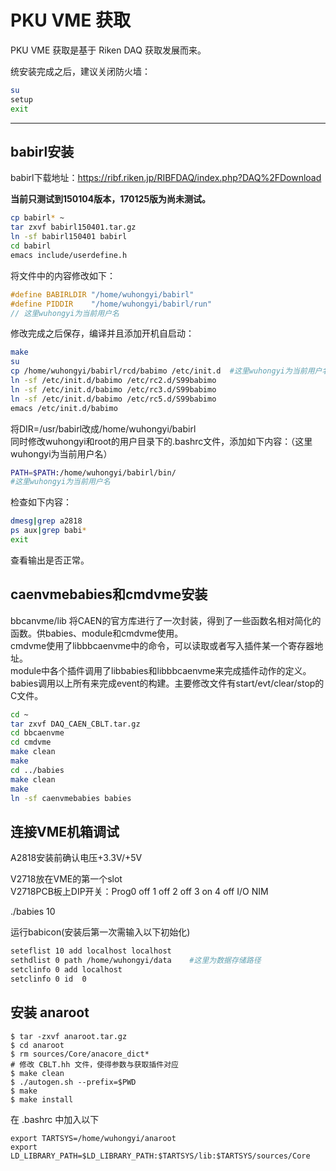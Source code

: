 <!-- PKU_VME.md --- 
;; 
;; Description: 
;; Author: Hongyi Wu(吴鸿毅)
;; Email: wuhongyi@qq.com 
;; Created: 三 9月 21 09:23:05 2016 (+0800)
;; Last-Updated: 四 2月 16 19:38:18 2017 (+0800)
;;           By: Hongyi Wu(吴鸿毅)
;;     Update #: 11
;; URL: http://wuhongyi.cn -->

# PKU VME 获取

PKU VME 获取是基于 Riken DAQ 获取发展而来。


统安装完成之后，建议关闭防火墙：

```bash
su
setup
exit
```

----

## babirl安装

babirl下载地址：https://ribf.riken.jp/RIBFDAQ/index.php?DAQ%2FDownload

**当前只测试到150104版本，170125版为尚未测试。**

```bash
cp babirl* ~
tar zxvf babirl150401.tar.gz
ln -sf babirl150401 babirl
cd babirl
emacs include/userdefine.h
```

将文件中的内容修改如下：

```cpp
#define BABIRLDIR "/home/wuhongyi/babirl"
#define PIDDIR    "/home/wuhongyi/babirl/run"
// 这里wuhongyi为当前用户名
```

修改完成之后保存，编译并且添加开机自启动：

```bash
make
su
cp /home/wuhongyi/babirl/rcd/babimo /etc/init.d  #这里wuhongyi为当前用户名
ln -sf /etc/init.d/babimo /etc/rc2.d/S99babimo
ln -sf /etc/init.d/babimo /etc/rc3.d/S99babimo
ln -sf /etc/init.d/babimo /etc/rc5.d/S99babimo
emacs /etc/init.d/babimo
```

将DIR=/usr/babirl改成/home/wuhongyi/babirl  
同时修改wuhongyi和root的用户目录下的.bashrc文件，添加如下内容：（这里wuhongyi为当前用户名）

```bash
PATH=$PATH:/home/wuhongyi/babirl/bin/
#这里wuhongyi为当前用户名
```

检查如下内容：

```bash
dmesg|grep a2818
ps aux|grep babi*
exit
```

查看输出是否正常。


## caenvmebabies和cmdvme安装

bbcanvme/lib 将CAEN的官方库进行了一次封装，得到了一些函数名相对简化的函数。供babies、module和cmdvme使用。  
cmdvme使用了libbbcaenvme中的命令，可以读取或者写入插件某一个寄存器地址。  
module中各个插件调用了libbabies和libbbcaenvme来完成插件动作的定义。  
babies调用以上所有来完成event的构建。主要修改文件有start/evt/clear/stop的C文件。


```bash
cd ~
tar zxvf DAQ_CAEN_CBLT.tar.gz
cd bbcaenvme
cd cmdvme
make clean
make
cd ../babies
make clean
make
ln -sf caenvmebabies babies
```


## 连接VME机箱调试

A2818安装前确认电压+3.3V/+5V

V2718放在VME的第一个slot  
V2718PCB板上DIP开关：Prog0    off    1    off    2    off    3    on    4    off    I/O    NIM

./babies 10



运行babicon(安装后第一次需输入以下初始化)

```bash
seteflist 10 add localhost localhost
sethdlist 0 path /home/wuhongyi/data    #这里为数据存储路径
setclinfo 0 add localhost
setclinfo 0 id  0
```



## 安装 anaroot

```shell
$ tar -zxvf anaroot.tar.gz
$ cd anaroot
$ rm sources/Core/anacore_dict*
# 修改 CBLT.hh 文件，使得参数与获取插件对应
$ make clean
$ ./autogen.sh --prefix=$PWD
$ make
$ make install
```

在 .bashrc 中加入以下

```shell
export TARTSYS=/home/wuhongyi/anaroot
export LD_LIBRARY_PATH=$LD_LIBRARY_PATH:$TARTSYS/lib:$TARTSYS/sources/Core
```



<!-- PKU_VME.md ends here -->
